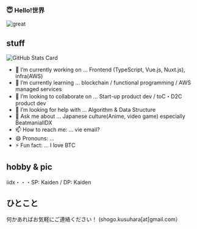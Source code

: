 ### 😇 Hello!世界

![great](https://user-images.githubusercontent.com/49839611/126315099-d43f5009-8c07-4b6c-bbeb-d9a562d096c0.gif)


## stuff
![GitHub Stats Card](https://github-readme-stats.vercel.app/api?username=mikana0918&theme=nightowl)


- 🔭 I’m currently working on ... Frontend (TypeScript, Vue.js, Nuxt.js), infra(AWS)
- 🌱 I’m currently learning ... blockchain / functional programming / AWS managed services
- 👯 I’m looking to collaborate on ... Start-up product dev / toC・D2C product dev
- 🤔 I’m looking for help with ... Algorithm & Data Structure
- 💬 Ask me about ... Japanese culture(Anime, video game) especially BeatmaniaIIDX
- 📫 How to reach me: ... vie email?
- 😄 Pronouns: ... 
- ⚡ Fun fact: ... I love BTC

## hobby & pic
iidx・・・SP: Kaiden / DP: Kaiden


## ひとこと
何かあればお気軽にご連絡ください！ (shogo.kusuhara[at]gmail.com）
